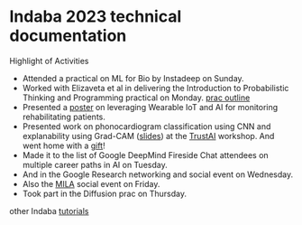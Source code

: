 # Indaba 2023 technical documentation

Highlight of Activities
- Attended a practical on ML for Bio by Instadeep on Sunday.
- Worked with Elizaveta et al in delivering the Introduction to Probabilistic Thinking and Programming practical on Monday. [prac outline](probabilistic_prac.jpg)
- Presented a [poster](https://storage.googleapis.com/indaba-public/poster_Antony_Gitau.pdf) on leveraging Wearable IoT and AI for monitoring rehabilitating patients.
- Presented work on phonocardiogram classification using CNN and explanability using Grad-CAM ([slides](https://docs.google.com/presentation/d/1aL2TRVTMJBmqnEy3bPpAEySKMPZbIkNY/edit?usp=sharing&ouid=110899046555255718607&rtpof=true&sd=true)) at the [TrustAI](https://trustaideepindaba.github.io/comms/) workshop. And went home with a [gift](gift_trustAI_workshop.jpg)!
- Made it to the list of Google DeepMind Fireside Chat attendees on multiple career paths in AI on Tuesday.
- And in the Google Research networking and social event on Wednesday.
- Also the [MILA](https://mila.quebec/en/) social event on Friday.
- Took part in the Diffusion prac on Thursday.

other Indaba [tutorials](https://github.com/deep-learning-indaba/indaba-pracs-2023)

  
